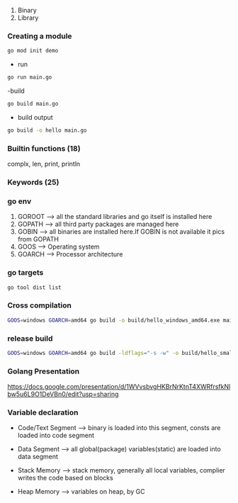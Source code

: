 
1. Binary 
2. Library

### Creating a module

```bash
go mod init demo
```

- run 
```bash
go run main.go
```
-build
```bash
go build main.go
```

- build output

```bash
go build -o hello main.go
```


### Builtin functions (18)
complx, len, print, println

### Keywords (25)


### go env

1. GOROOT --> all the standard libraries and go itself is installed here
2. GOPATH --> all third party packages are managed here
3. GOBIN  --> all binaries are installed here.If GOBIN is not available it pics from GOPATH
4. GOOS --> Operating system
5. GOARCH --> Processor architecture 

### go targets

```bash
go tool dist list
```


### Cross compilation

```bash
GOOS=windows GOARCH=amd64 go build -o build/hello_windows_amd64.exe main.go 
```

### release build 

```bash
GOOS=windows GOARCH=amd64 go build -ldflags="-s -w" -o build/hello_small main.go
```


### Golang Presentation

https://docs.google.com/presentation/d/1WVvsbvgHKBrNrKtnT4XWRfrsfkNlbw5u6L9O1DeVBn0/edit?usp=sharing

### Variable declaration

- Code/Text Segment --> binary is loaded into this segment, consts are loaded into code segment
- Data Segment      --> all global(package) variables(static) are loaded into data segment

- Stack Memory      --> stack memory, generally all local variables, complier writes the code based on blocks
- Heap Memory       --> variables on heap, by GC